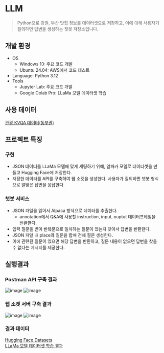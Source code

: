 # LLM

> Python으로 강원, 부산 맛집 정보를 데이터셋으로 저장하고, 이에 대해 사용자가 질의하면 답변을 생성하는 챗봇 저장소입니다.

## 개발 환경

* OS
  * Windows 10: 주요 코드 개발
  * Ubuntu 24.04: AWS에서 코드 테스트
* Language: Python 3.12
* Tools
  * Jupyter Lab: 주요 코드 개발
  * Google Colab Pro: LLaMa 모델 데이터셋 학습
 
## 사용 데이터

<a href="https://www.aihub.or.kr/aihubdata/data/view.do?currMenu=115&topMenu=100&aihubDataSe=data&dataSetSn=71607">관광 KVQA 데이터(동부권)</a>

## 프로젝트 특징

### 구현

* JSON 데이터를 LLaMa 모델에 맞게 세팅하기 위해, 알파카 모델로 데이터셋을 만들고 Hugging Face에 저장한다.
* 저장한 데이터를 API를 구축하여 웹 소켓을 생성한다. 사용자가 질의하면 챗봇 형식으로 알맞은 답변을 응답한다.

### 챗봇 서비스
* JSON 파일을 읽어서 Alpaca 방식으로 데이터를 추출한다.
  * annotation에서 Q&A에 사용할 instruction, input, ouptut 데이터프레임을 반환한다.
* 입력 질문을 받아 반복문으로 일치하는 질문이 있는지 찾아서 답변을 반환한다.
* JSON 파일 내 place와 질문을 합쳐 전체 질문 생성한다.
* 이에 관련된 질문이 있으면 해당 답변을 반환하고, 질문 내용이 없으면 답변을 찾을 수 없다는 메시지를 제공한다.

## 실행결과

### Postman API 구축 결과

![image](https://github.com/user-attachments/assets/d6d46ffe-dc5d-49f4-bd12-b96122125f7f)
![image](https://github.com/user-attachments/assets/e531504b-b001-4366-afcd-880040c101e2)

### 웹 소켓 서버 구축 결과

![image](https://github.com/user-attachments/assets/b7a8338f-286a-4a8c-8f34-a3941f5bb364)
![image](https://github.com/user-attachments/assets/62179163-5121-46da-86cc-1613c8100d37)

### 결과 데이터

<div><a href="https://huggingface.co/datasets/bin778/llm_midterm">Hugging Face Datasets</a></div>
<div><a href="https://huggingface.co/bin778/llama_llm_midterm/tree/main">LLaMa 모델 데이터셋 학습 결과</a></div>
